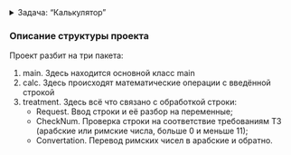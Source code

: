 <details>
<summary>Задача: “Калькулятор”</summary>

### Описание:
Создайте консольное приложение “Калькулятор”. Приложение должно читать из консоли введенные пользователем арифметические операции и выводить в консоль результат их выполнения.

### Требования:
1. Калькулятор умеет выполнять операции сложения, вычитания, умножения и деления с двумя числами: a + b, a - b, a * b, a / b. Данные передаются в одну строку (смотрите пример)! Решения, в которых каждое число и арифмитеческая операция передаются с новой строки считаются неверными.
2. Калькулятор умеет работать как с арабскими (1,2,3,4,5…), так и с римскими (I,II,III,IV,V…) числами.
3. Калькулятор должен принимать на вход числа от 1 до 10 включительно, не более. На выходе числа не ограничиваются по величине и могут быть любыми.
4. Калькулятор умеет работать только с целыми числами.
5. Калькулятор умеет работать только с арабскими или римскими цифрами одновременно, при вводе пользователем строки вроде 3 + II калькулятор должен выбросить исключение и прекратить свою работу.
6. При вводе римских чисел, ответ должен быть выведен римскими цифрами, соответственно, при вводе арабских - ответ ожидается арабскими.
7. При вводе пользователем неподходящих чисел приложение выбрасывает исключение и завершает свою работу.
8. При вводе пользователем строки, не соответствующей одной из вышеописанных арифметических операций, приложение выбрасывает исключение и завершает свою работу.
#### Пример работы программы:
```
Input:
1 + 2
Output:
3
Input:
VI / III
Output:
II
```

</details>

### Описание структуры проекта
Проект разбит на три пакета:
1. main. Здесь находится основной класс main
2. calc. Здесь происходят математические операции с введённой строкой
3. treatment. Здесь всё что связано с обработкой строки:
    - Request. Ввод строки и её разбор на переменные;
    - CheckNum. Проверка строки на соответствие требованиям ТЗ (арабские или римские числа, больше 0 и меньше 11);
    - Convertation. Перевод римских чисел в арабские и обратно.
